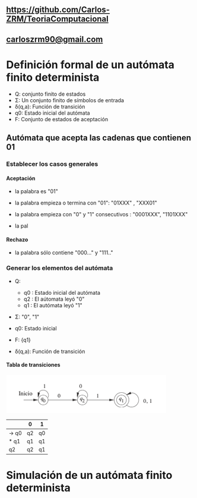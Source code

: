 ##  https://github.com/Carlos-ZRM/TeoriaComputacional
## carloszrm90@gmail.com

# Definición formal de un autómata finito determinista
- Q: conjunto finito de estados
-  Σ: Un conjunto finito de símbolos de entrada 
- δ(q,a): Función de transición
- q0: Estado inicial del autómata 
- F: Conjunto de estados de aceptación 
## Autómata que acepta las cadenas que contienen 01

### Establecer los casos generales

#### Aceptación 
- la palabra es "01"
- la palabra empieza o termina con "01": "01XXX" , "XXX01"
- la palabra empieza con "0" y "1" consecutivos : "0001XXX", "1101XXX" 


- la pal
#### Rechazo
- la palabra sólo contiene "000..." y "111.."

### Generar los elementos del autómata

- Q: 
    - q0 : Estado inicial del autómata
    - q2 : El aútomata leyó "0"
    - q1 : El autómata leyó "1"
    
-  Σ: "0", "1"
- q0: Estado inicial
- F: {q1}
- δ(q,a): Función de transición
#### Tabla de transiciones 
![AFN que acepta la subcadena "01"](afn01.png)

||0|1|
|--|--|--|
| -> q0|q2|q0|
|* q1|q1|q1|
|q2|q2|q1|


# Simulación de un autómata finito determinista


